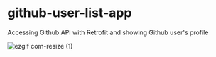 # github-user-list-app
Accessing Github API with Retrofit and showing Github user's profile

![ezgif com-resize (1)](https://github.com/ReyhanHerdi/github-user-list-app/assets/90316516/3ce31076-72b4-41fb-b962-edb7e8eb3b7d)
